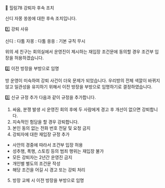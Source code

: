 🌈 힐링78 강퇴자 후속 조치 

신디 자몽 쏭쏭에 대한 후속 조치입니다. 

1️⃣ 강퇴 사유 

신디 : 다툼
자몽 : 다툼
쏭쏭 : 기본 규칙 무시 

위의 세 친구는 회의실에서 운영진이 제시하는 재입장 조건문에 동의할 경우 조건부 입장을 허용하겠습니다. 

2️⃣ 이전 방장을 부방으로 임명 

방 운영이 미숙하여 강퇴 사건이 더욱 문제가 되었습니다. 우리방의 전체 색깔이 바뀌지 않고 일관성을 유지하기 위해서 이전 방장을 부방으로 임명하기로 결정하였습니다. 

3️⃣ 신규 규정 추가
다음과 같이 규정을 추가합니다. 

1. 싸움, 분쟁 발생 시 운영진 회의 후에 두 사람에게 경고 후 개선이 없으면 강퇴합니다.
2. 지속적인 험담을 할 경우 강퇴합니다.
3. 본인 동의 없는 전화 번호 전달 및 요청 금지
4. 강퇴자에 대한 재입장 규정 추가
- 사안의 경중에 따라서 조건부 입장 허용
- 성추행, 폭행, 스토킹 등의 범죄 행위는 재입장 불가
- 모든 강퇴자는 2년간 운영진 금지
- 개인별 별도의 조건문 작성
- 해당 조건을 어길 시 경고 또는 강퇴 처리
5. 방장 교체 시 이전 방장을 부방으로 임명
